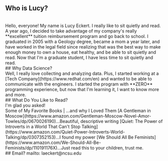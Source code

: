 ## Who is Lucy?  
<br>
Hello, everyone! My name is Lucy Eckert. I really like to sit quietly and read. A year ago, I decided to take advantage of my company's really **excellent** tuition reimbursement program and go back to school. I graduated in 2005 with a Geology degree, became a mom a year later, and have worked in the legal field since realizing that was the best way to make enough money to own a house, eat healthy, and be able to sit quietly and read. Now that I'm a graduate student, I have less time to sit quietly and read.
<br>
## Why Data Science?  
<br>
Well, I really love collecting and analyzing data. Plus, I started working at a [Tech Company](https://www.redhat.com/en) and wanted to be able to communicate with the engineers. I started the program with **ZERO** programming experience, but now that I'm learning it, I want to know more and more.  
<br>
## What Do You Like to Read?  
<br>
I'm glad you asked!  
<br>
Some of My Favorite Books | ...and why I Loved Them
[A Gentleman in Moscow](https://www.amazon.com/Gentleman-Moscow-Novel-Amor-Towles/dp/0670026190)...Beautiful, descriptive writing
[Quiet: The Power of Introverts in a World That Can't Stop Talking](https://www.amazon.com/Quiet-Power-Introverts-World-Talking/dp/0307352153)...I found my power
[We Should All Be Feminists](https://www.amazon.com/We-Should-All-Be-Feminists/dp/110191176X)...Just read this to your children, trust me.
<br>
## Email?
mailto: laeckert@ncsu.edu
